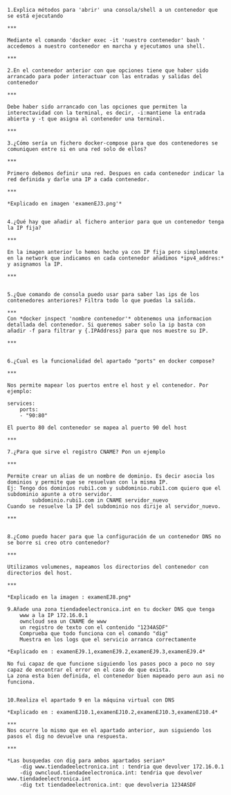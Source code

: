 
    1.Explica métodos para 'abrir' una consola/shell a un contenedor que se está ejecutando

    ***
   
    Mediante el comando 'docker exec -it 'nuestro contenedor' bash ' accedemos a nuestro contenedor en marcha y ejecutamos una shell.
   
    ***

    2.En el contenedor anterior con que opciones tiene que haber sido arrancado para poder interactuar con las entradas y salidas del contenedor
    
    ***
   
    Debe haber sido arrancado con las opciones que permiten la interectavidad con la terminal, es decir, -i:mantiene la entrada abierta y -t que asigna al contenedor una terminal.
    
    ***

    3.¿Cómo sería un fichero docker-compose para que dos contenedores se comuniquen entre si en una red solo de ellos?
   
    ***
    
    Primero debemos definir una red. Despues en cada contenedor indicar la red definida y darle una IP a cada contenedor.
    
    ***
    
    *Explicado en imagen 'examenEJ3.png'*
    
    
    4.¿Qué hay que añadir al fichero anterior para que un contenedor tenga la IP fija?

    ***
   
    En la imagen anterior lo hemos hecho ya con IP fija pero simplemente en la network que indicamos en cada contenedor añadimos *ipv4_addres:* y asignamos la IP.
   
    *** 


    5.¿Que comando de consola puedo usar para saber las ips de los contenedores anteriores? Filtra todo lo que puedas la salida.

    ***
    Con *docker inspect 'nombre contenedor'* obtenemos una informacion detallada del contenedor. Si queremos saber solo la ip basta con añadir -f para filtrar y {.IPAddress} para que nos muestre su IP.
    
    ***


    6.¿Cual es la funcionalidad del apartado "ports" en docker compose?

    ***

    Nos permite mapear los puertos entre el host y el contenedor. Por ejemplo:
    
    services:
        ports:
        - "90:80"
    
    El puerto 80 del contenedor se mapea al puerto 90 del host

    ***

    7.¿Para que sirve el registro CNAME? Pon un ejemplo

    ***

    Permite crear un alias de un nombre de dominio. Es decir asocia los dominios y permite que se resuelvan con la misma IP.
    Ej: Tengo dos dominios rubi1.com y subdominio.rubi1.com quiero que el subdominio apunte a otro servidor. 
            subdominio.rubi1.com in CNAME servidor_nuevo
    Cuando se resuelve la IP del subdominio nos dirije al servidor_nuevo.

    ***


    8.¿Como puedo hacer para que la configuración de un contenedor DNS no se borre si creo otro contenedor?

    ***

    Utilizamos volumenes, mapeamos los directorios del contenedor con directorios del host.
    
    ***

    *Explicado en la imagen : examenEJ8.png*

    9.Añade una zona tiendadeelectronica.int en tu docker DNS que tenga
        www a la IP 172.16.0.1
        owncloud sea un CNAME de www
        un registro de texto con el contenido "1234ASDF"
        Comprueba que todo funciona con el comando "dig"
        Muestra en los logs que el servicio arranca correctamente
   
    *Explicado en : examenEJ9.1,examenEJ9.2,examenEJ9.3,examenEJ9.4*

    No fui capaz de que funcione siguiendo los pasos poco a poco no soy capaz de encontrar el error en el caso de que exista.
    La zona esta bien definida, el contenedor bien mapeado pero aun asi no funciona.

   
    10.Realiza el apartado 9 en la máquina virtual con DNS

    *Explicado en : examenEJ10.1,examenEJ10.2,examenEJ10.3,examenEJ10.4*

    ***
    Nos ocurre lo mismo que en el apartado anterior, aun siguiendo los pasos el dig no devuelve una respuesta.

    ***

    *Las busquedas con dig para ambos apartados serian*
        -dig www.tiendadeelectronica.int : tendria que devolver 172.16.0.1
        -dig owncloud.tiendadeelectronica.int: tendria que devolver www.tiendadeelectronica.int
        -dig txt tiendadeelectronica.int: que devolveria 1234ASDF
